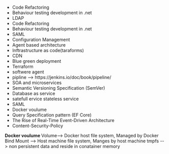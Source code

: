 <ul>
  <li>Code Refactoring</li>
  <li>Behaviour testing development in .net</li>
  <li>LDAP</li>
  <li>Code Refactoring</li>
  <li>Behaviour testing development in .net</li>
  <li>SAML</li>
  <li>Configuration Management</li>
  <li>Agent based architecture</li>
  <li>Inftrastructure as code(taraforms)</li>
  <li>CDN</li>  
  <li>Blue green deployment</li>
  <li>Terraform</li>
  <li>softwere agent</li>
  <li>pipline --> https://jenkins.io/doc/book/pipeline/</li>
  <li>SOA and microservices</li>
  <li>Semantic Versioning Specification (SemVer)</li>
  <li>Database as service</li>
  <li>satefull ervice stateless service</li>
  <li>SAML</li>
  <li>Docker voulume</li>
  <li>Query Specification pattern (EF Core)</li>
  <li>The Rise of Real-Time Event-Driven Architecture</li>
  <li>Content-Security-Policy</li>
</ul>



<b>Docker voulume </b>
Volume--> Docker host file system, Managed by Docker
Bind Mount --> Host machine file system, Manges by host machine
tmpfs --> non persistent data and reside in conatainer memory 
